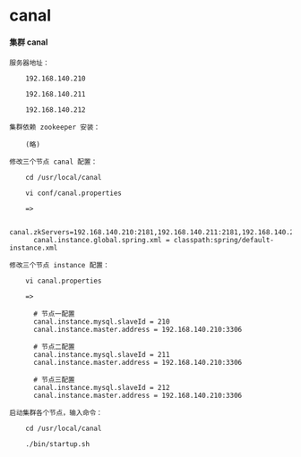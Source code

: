 
# canal

#### 集群 canal

    服务器地址：

        192.168.140.210

        192.168.140.211

        192.168.140.212

    集群依赖 zookeeper 安装：

        (略)

    修改三个节点 canal 配置：

        cd /usr/local/canal

        vi conf/canal.properties

        =>

          canal.zkServers=192.168.140.210:2181,192.168.140.211:2181,192.168.140.212:2181
          canal.instance.global.spring.xml = classpath:spring/default-instance.xml

    修改三个节点 instance 配置：

        vi canal.properties

        =>

          # 节点一配置
          canal.instance.mysql.slaveId = 210
          canal.instance.master.address = 192.168.140.210:3306

          # 节点二配置
          canal.instance.mysql.slaveId = 211
          canal.instance.master.address = 192.168.140.210:3306

          # 节点三配置
          canal.instance.mysql.slaveId = 212
          canal.instance.master.address = 192.168.140.210:3306

    启动集群各个节点，输入命令：

        cd /usr/local/canal

        ./bin/startup.sh
